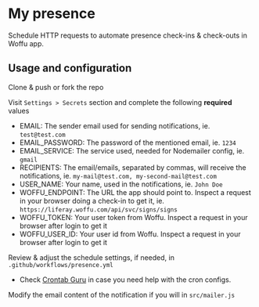 # My presence

Schedule HTTP requests to automate presence check-ins & check-outs in Woffu app.

## Usage and configuration

Clone & push or fork the repo

Visit `Settings > Secrets` section and complete the following **required** values

- EMAIL: The sender email used for sending notifications, ie. `test@test.com`
- EMAIL_PASSWORD: The password of the mentioned email, ie. `1234`
- EMAIL_SERVICE: The service used, needed for Nodemailer config, ie. `gmail`
- RECIPIENTS: The email/emails, separated by commas, will receive the notifications, ie. `my-mail@test.com, my-second-mail@test.com`
- USER_NAME: Your name, used in the notifications, ie. `John Doe`
- WOFFU_ENDPOINT: The URL the app should point to. Inspect a request in your browser doing a check-in to get it, ie. `https://liferay.woffu.com/api/svc/signs/signs`
- WOFFU_TOKEN: Your user token from Woffu. Inspect a request in your browser after login to get it
- WOFFU_USER_ID: Your user id from Woffu. Inspect a request in your browser after login to get it

Review & adjust the schedule settings, if needed, in `.github/workflows/presence.yml`

- Check [Crontab Guru](https://crontab.guru/) in case you need help with the cron configs.

Modify the email content of the notification if you will in `src/mailer.js`
